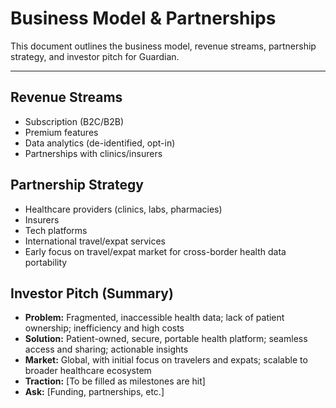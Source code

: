 # Business Model & Partnerships

This document outlines the business model, revenue streams, partnership strategy, and investor pitch for Guardian.

---

## Revenue Streams
- Subscription (B2C/B2B)
- Premium features
- Data analytics (de-identified, opt-in)
- Partnerships with clinics/insurers

## Partnership Strategy
- Healthcare providers (clinics, labs, pharmacies)
- Insurers
- Tech platforms
- International travel/expat services
- Early focus on travel/expat market for cross-border health data portability

## Investor Pitch (Summary)
- **Problem:** Fragmented, inaccessible health data; lack of patient ownership; inefficiency and high costs
- **Solution:** Patient-owned, secure, portable health platform; seamless access and sharing; actionable insights
- **Market:** Global, with initial focus on travelers and expats; scalable to broader healthcare ecosystem
- **Traction:** [To be filled as milestones are hit]
- **Ask:** [Funding, partnerships, etc.] 